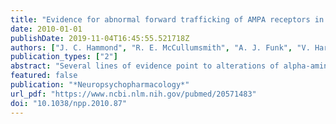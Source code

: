 ```yaml
---
title: "Evidence for abnormal forward trafficking of AMPA receptors in frontal cortex of elderly patients with schizophrenia"
date: 2010-01-01
publishDate: 2019-11-04T16:45:55.521718Z
authors: ["J. C. Hammond", "R. E. McCullumsmith", "A. J. Funk", "V. Haroutunian", "J. H. Meador-Woodruff"]
publication_types: ["2"]
abstract: "Several lines of evidence point to alterations of alpha-amino-3-hydroxyl-5-methyl-4-isoxazole-propionate (AMPA) receptor trafficking in schizophrenia. Multiple proteins, including synapse-associated protein 97 (SAP97), glutamate receptor-interacting protein 1 (GRIP1), and N-ethylmaleimide sensitive factor (NSF), facilitate the forward trafficking of AMPA receptors toward the synapse. Once localized to the synapse, AMPA receptors are trafficked in a complex endosomal system. We hypothesized that alterations in the expression of these proteins and alterations in the subcellular localization of AMPA receptors in endosomes may contribute to the pathophysiology of schizophrenia. Accordingly, we measured protein expression of SAP97, GRIP1, and NSF in the dorsolateral prefrontal cortex and found an increase in the expression of SAP97 and GRIP1 in schizophrenia. To determine the subcellular localization of AMPA receptor subunits, we developed a technique to isolate early endosomes from post-mortem tissue. We found increased GluR1 receptor subunit protein in early endosomes in subjects with schizophrenia. Together, these data suggest that there is an alteration of forward trafficking of AMPA receptors as well as changes in the subcellular localization of an AMPA receptor subunit in schizophrenia."
featured: false
publication: "*Neuropsychopharmacology*"
url_pdf: "https://www.ncbi.nlm.nih.gov/pubmed/20571483"
doi: "10.1038/npp.2010.87"
---
```


